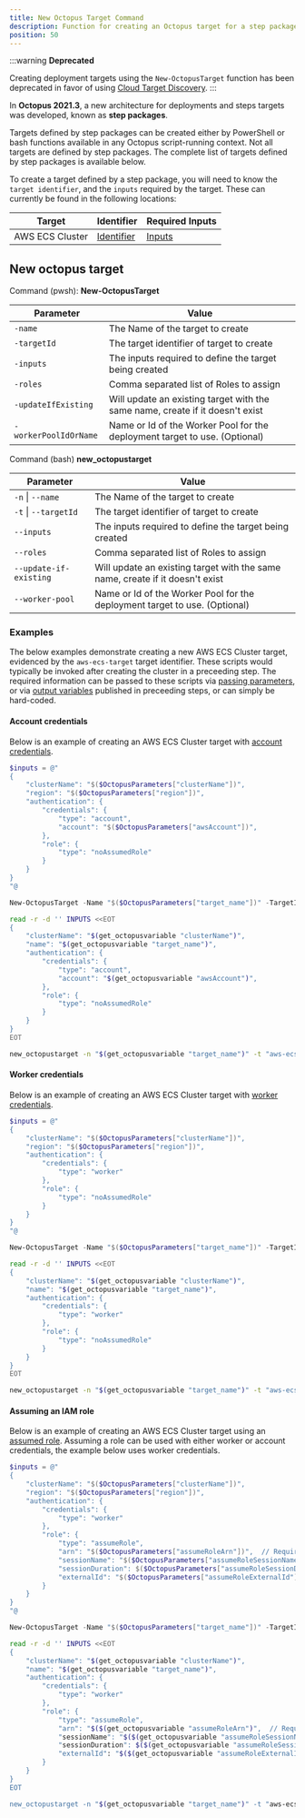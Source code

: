 ```yaml
---
title: New Octopus Target Command
description: Function for creating an Octopus target for a step package
position: 50
---
```


:::warning
**Deprecated**

Creating deployment targets using the `New-OctopusTarget` function has been deprecated in favor of using [Cloud Target Discovery](/docs/infrastructure/deployment-targets/cloud-target-discovery/index.md).
:::

In **Octopus 2021.3**, a new architecture for deployments and steps targets was developed, known as **step packages**.

Targets defined by step packages can be created either by PowerShell or bash functions available in any Octopus script-running context. Not all targets are defined by step packages. The complete list of targets defined by step packages is available below.

To create a target defined by a step package, you will need to know the `target identifier`, and the `inputs` required by the target. These can currently be found in the following locations:

| Target          | Identifier                                                                                                           | Required Inputs                                                                                           |
| --------------- | -------------------------------------------------------------------------------------------------------------------- | --------------------------------------------------------------------------------------------------------- |
| AWS ECS Cluster | [Identifier](https://github.com/OctopusDeploy/step-package-ecs/blob/main/targets/ecs-target-v2/src/metadata.json#L5) | [Inputs](https://github.com/OctopusDeploy/step-package-ecs/blob/main/targets/ecs-target-v2/src/inputs.ts) |

## New octopus target

Command (pwsh): **New-OctopusTarget**

| Parameter             | Value                                                                         |
| --------------------- | ----------------------------------------------------------------------------- |
| `-name`               | The Name of the target to create                                              |
| `-targetId`           | The target identifier of target to create                                     |
| `-inputs`             | The inputs required to define the target being created                        |
| `-roles`              | Comma separated list of Roles to assign                                       |
| `-updateIfExisting`   | Will update an existing target with the same name, create if it doesn't exist |
| `-workerPoolIdOrName` | Name or Id of the Worker Pool for the deployment target to use. (Optional)    |

Command (bash) **new_octopustarget**

| Parameter              | Value                                                                         |
| ---------------------- | ----------------------------------------------------------------------------- |
| `-n` \| `--name`       | The Name of the target to create                                              |
| `-t` \| `--targetId`   | The target identifier of target to create                                     |
| `--inputs`             | The inputs required to define the target being created                        |
| `--roles`              | Comma separated list of Roles to assign                                       |
| `--update-if-existing` | Will update an existing target with the same name, create if it doesn't exist |
| `--worker-pool`        | Name or Id of the Worker Pool for the deployment target to use. (Optional)    |

### Examples

The below examples demonstrate creating a new AWS ECS Cluster target, evidenced by the `aws-ecs-target` target identifier. These scripts would typically be invoked after creating the cluster in a preceeding step. The required information can be passed to these scripts via [passing parameters](/docs/deployments/custom-scripts/passing-parameters-to-scripts.md), or via [output variables](/docs/deployments/custom-scripts/output-variables.md) published in preceeding steps, or can simply be hard-coded.

#### Account credentials

Below is an example of creating an AWS ECS Cluster target with [account credentials](/docs/infrastructure/deployment-targets/amazon-ecs-cluster-target.md#aws-account).

```powershell PowerShell
$inputs = @"
{
    "clusterName": "$($OctopusParameters["clusterName"])",
    "region": "$($OctopusParameters["region"])",
    "authentication": {
        "credentials": {
            "type": "account",
            "account": "$($OctopusParameters["awsAccount"])",
        },
        "role": {
            "type": "noAssumedRole"
        }
    }
}
"@

New-OctopusTarget -Name "$($OctopusParameters["target_name"])" -TargetId "aws-ecs-target" -Inputs $inputs -Roles "$($OctopusParameters["role"])"
```

```bash Bash
read -r -d '' INPUTS <<EOT
{
    "clusterName": "$(get_octopusvariable "clusterName")",
    "name": "$(get_octopusvariable "target_name")",
    "authentication": {
        "credentials": {
            "type": "account",
            "account": "$(get_octopusvariable "awsAccount")",
        },
        "role": {
            "type": "noAssumedRole"
        }
    }
}
EOT

new_octopustarget -n "$(get_octopusvariable "target_name")" -t "aws-ecs-target" --inputs "$INPUTS" --roles "$(get_octopusvariable "role")"
```

#### Worker credentials

Below is an example of creating an AWS ECS Cluster target with [worker credentials](/docs/infrastructure/deployment-targets/amazon-ecs-cluster-target.md#worker-credentials).

```powershell PowerShell
$inputs = @"
{
    "clusterName": "$($OctopusParameters["clusterName"])",
    "region": "$($OctopusParameters["region"])",
    "authentication": {
        "credentials": {
            "type": "worker"
        },
        "role": {
            "type": "noAssumedRole"
        }
    }
}
"@

New-OctopusTarget -Name "$($OctopusParameters["target_name"])" -TargetId "aws-ecs-target" -Inputs $inputs -Roles "$($OctopusParameters["role"])"
```

```bash Bash
read -r -d '' INPUTS <<EOT
{
    "clusterName": "$(get_octopusvariable "clusterName")",
    "name": "$(get_octopusvariable "target_name")",
    "authentication": {
        "credentials": {
            "type": "worker"
        },
        "role": {
            "type": "noAssumedRole"
        }
    }
}
EOT

new_octopustarget -n "$(get_octopusvariable "target_name")" -t "aws-ecs-target" --inputs "$INPUTS" --roles "$(get_octopusvariable "role")"
```

#### Assuming an IAM role

Below is an example of creating an AWS ECS Cluster target using an [assumed role](/docs/infrastructure/deployment-targets/amazon-ecs-cluster-target.md#assuming-an-iam-role). Assuming a role can be used with either worker or account credentials, the example below uses worker credentials.

```powershell PowerShell
$inputs = @"
{
    "clusterName": "$($OctopusParameters["clusterName"])",
    "region": "$($OctopusParameters["region"])",
    "authentication": {
        "credentials": {
            "type": "worker"
        },
        "role": {
            "type": "assumeRole",
            "arn": "$($OctopusParameters["assumeRoleArn"])",  // Required
            "sessionName": "$($OctopusParameters["assumeRoleSessionName"])", // Optional
            "sessionDuration": $($OctopusParameters["assumeRoleSessionDuration"]), // Optional
            "externalId": "$($OctopusParameters["assumeRoleExternalId"])", // Optional
        }
    }
}
"@

New-OctopusTarget -Name "$($OctopusParameters["target_name"])" -TargetId "aws-ecs-target" -Inputs $inputs -Roles "$($OctopusParameters["role"])"
```

```bash Bash
read -r -d '' INPUTS <<EOT
{
    "clusterName": "$(get_octopusvariable "clusterName")",
    "name": "$(get_octopusvariable "target_name")",
    "authentication": {
        "credentials": {
            "type": "worker"
        },
        "role": {
            "type": "assumeRole",
            "arn": "$($(get_octopusvariable "assumeRoleArn")",  // Required
            "sessionName": "$($(get_octopusvariable "assumeRoleSessionName")", // Optional
            "sessionDuration": $($(get_octopusvariable "assumeRoleSessionDuration"), // Optional
            "externalId": "$($(get_octopusvariable "assumeRoleExternalId")", // Optional
        }
    }
}
EOT

new_octopustarget -n "$(get_octopusvariable "target_name")" -t "aws-ecs-target" --inputs "$INPUTS" --roles "$(get_octopusvariable "role")"
```
